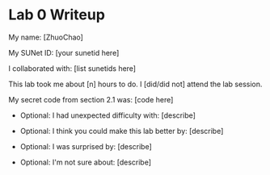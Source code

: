 Lab 0 Writeup
=============

My name: [ZhuoChao]

My SUNet ID: [your sunetid here]

I collaborated with: [list sunetids here]

This lab took me about [n] hours to do. I [did/did not] attend the lab session.

My secret code from section 2.1 was: [code here]

- Optional: I had unexpected difficulty with: [describe]

- Optional: I think you could make this lab better by: [describe]

- Optional: I was surprised by: [describe]

- Optional: I'm not sure about: [describe]
